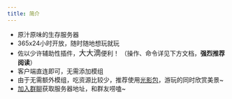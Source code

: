 ```yaml
---
title: 简介
---
```


* 原汁原味的生存服务器
* 365x24小时开放，随时随地想玩就玩
* 佐以少许辅助性插件，<big>大大滴</big>便利！
（操作、命令详见下方文档，**强烈推荐阅读**）
* 客户端直连即可，无需添加模组
* 由于无需额外模组，吃资源比较少，推荐使用[光影包](../Startgame/ResourcePack.md)，游玩的同时欣赏美景~
* [加入群聊](../README.html#加入我们的交流群\（可选\）)获取服务器地址，和群友唠嗑~ 